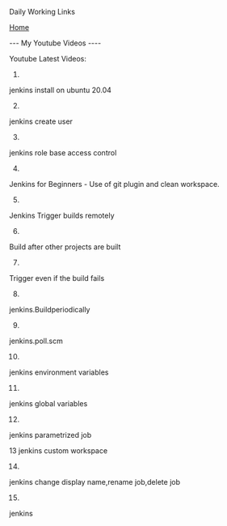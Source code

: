 Daily Working Links


[Home](all-files-links.md)





--- My Youtube Videos ----




Youtube Latest Videos: 



1.
 jenkins install on ubuntu 20.04
 
 
 
 2.
 jenkins create user
 
 
 
 3.
 jenkins role base access control
 
 
 
 4.
 Jenkins for Beginners - Use of git plugin and clean workspace.



 5.
 Jenkins Trigger builds remotely

 
6.
Build after other projects are built





7.
Trigger even if the build fails



8.
jenkins.Buildperiodically


9.
jenkins.poll.scm




10.

jenkins environment variables



11.
jenkins global variables




12. 
jenkins parametrized job



13
jenkins custom workspace



14.
jenkins change display name,rename job,delete job



15.
jenkins









